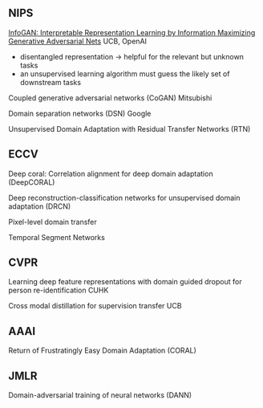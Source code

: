 ## NIPS

[InfoGAN: Interpretable Representation Learning by Information Maximizing Generative Adversarial Nets](https://arxiv.org/abs/1606.03657) UCB, OpenAI

- disentangled representation -> helpful for the relevant but unknown tasks
- an unsupervised learning algorithm must guess the likely set of downstream tasks

Coupled generative adversarial networks (CoGAN) Mitsubishi

Domain separation networks (DSN) Google

Unsupervised Domain Adaptation with Residual Transfer Networks (RTN)

## ECCV

Deep coral: Correlation alignment for deep domain adaptation (DeepCORAL)

Deep reconstruction-classification networks for unsupervised domain adaptation (DRCN)

Pixel-level domain transfer

Temporal Segment Networks

## CVPR

Learning deep feature representations with domain guided dropout for person re-identification CUHK

Cross modal distillation for supervision transfer UCB

## AAAI

Return of Frustratingly Easy Domain Adaptation (CORAL)

## JMLR

Domain-adversarial training of neural networks (DANN)


